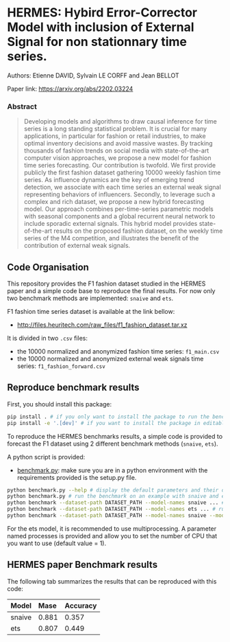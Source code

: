 # HERMES: Hybird Error-Corrector Model with inclusion of External Signal for non stationnary time series.

Authors: Etienne DAVID, Sylvain LE CORFF and Jean BELLOT

Paper link: https://arxiv.org/abs/2202.03224

### Abstract
> Developing models and algorithms to draw causal inference for time series is a long standing statistical problem. It is crucial for many applications, in particular for fashion or retail industries, to make optimal inventory decisions and avoid massive wastes. By tracking thousands of fashion trends on social media with state-of-the-art computer vision approaches, we propose a new model for fashion time series forecasting. Our contribution is  twofold. We first provide publicly the first fashion dataset gathering 10000 weekly fashion time series. As influence dynamics are the key of emerging trend detection, we associate with each time series an external weak signal representing behaviors of influencers. Secondly, to leverage such a complex and rich dataset, we propose a new hybrid forecasting model. Our approach combines per-time-series parametric models with seasonal components and a global recurrent neural network to include sporadic external signals. This hybrid model provides state-of-the-art results on the proposed fashion dataset, on the weekly time series of the M4 competition, and illustrates the benefit of the contribution of external weak signals.

## Code Organisation

This repository provides the F1 fashion dataset studied in the HERMES paper and a simple code base to reproduce the final results. For now only two benchmark methods are implemented: `snaive` and  `ets`.  

F1 fashion time series dataset is available at the link bellow:    
 - http://files.heuritech.com/raw_files/f1_fashion_dataset.tar.xz  

It is divided in two ```.csv``` files:
 - the 10000 normalized and anonymized fashion time series: ```f1_main.csv```
 - the 10000 normalized and anonymized external weak signals time series: ```f1_fashion_forward.csv```

## Reproduce benchmark results

First, you should install this package:
```bash
pip install . # if you only want to install the package to run the benchmark
pip install -e '.[dev]' # if you want to install the package in editable mode with dev dependencies to modify the code
```

To reproduce the HERMES benchmarks results, a simple code is provided to forecast the F1 dataset using 2 different benchmark methods (`snaive`, `ets`).

A python script is provided:

- [benchmark.py](benchmark.py): make sure you are in a python environment with the requirements provided is the setup.py file.

```bash
python benchmark.py --help # display the default parameters and their description
python benchmark.py # run the benchmark on an example with snaive and ets
python benchmark --dataset-path DATASET_PATH --model-names snaive ... # run the benchmark on DATASET_PATH with only snaive
python benchmark --dataset-path DATASET_PATH --model-names ets ... # run the benchmark on DATASET_PATH with only ets
python benchmark --dataset-path DATASET_PATH --model-names snaive --model-names ets ... # run the benchmark on DATASET_PATH with ets and snaive
```

For the ets model, it is recommended to use multiprocessing. A parameter named processes is provided and allow you to set the number of CPU that you want to use (default value = 1).

## HERMES paper Benchmark results

The following tab summarizes the results that can be reproduced with this code:

| Model         | Mase        | Accuracy    |
| :-------------| :-----------| :-----------|
| snaive        | 0.881       | 0.357       |
| ets           | 0.807       | 0.449       |

